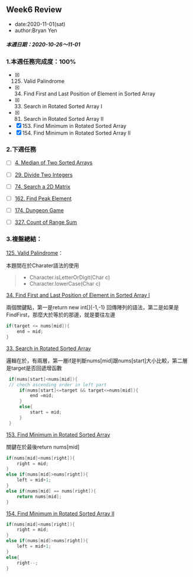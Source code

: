 ## Week6 Review

- date:2020-11-01(sat)
- author:Bryan Yen

##### 本週日期：2020-10-26～11-01

### 1.本週任務完成度：100%

- [x] 125. Valid Palindrome
- [x] 34. Find First and Last Position of Element in Sorted Array
- [x] 33. Search in Rotated Sorted Array I
- [x] 81. Search in Rotated Sorted Array II
- [x] 153. Find Minimum in Rotated Sorted Array
- [x] 154. Find Minimum in Rotated Sorted Array II

### 2.下週任務
- [ ] [4. Median of Two Sorted Arrays](https://leetcode.com/problems/median-of-two-sorted-arrays/)

- [ ] [29. Divide Two Integers](https://leetcode.com/problems/divide-two-integers/)

- [ ] [74. Search a 2D Matrix](https://leetcode.com/problems/search-a-2d-matrix/)

- [ ] [162. Find Peak Element](https://leetcode.com/problems/find-peak-element/)

- [ ] [174. Dungeon Game](https://leetcode.com/problems/dungeon-game/)

- [ ] [327. Count of Range Sum](https://leetcode.com/problems/count-of-range-sum/)


### 3.複盤總結：
[125. Valid Palindrome](https://github.com/YenKang/Leetcode/blob/master/%5B038%5D125.%20Valid%20Palindrome.md)：

本題間在於Charater語法的使用

> - Character.isLetterOrDigit(Char c)
> - Character.lowerCase(Char c)

[34. Find First and Last Position of Element in Sorted Array I](https://github.com/YenKang/Leetcode/blob/master/%5B039%5D34.%20Find%20First%20and%20Last%20Position%20of%20Element%20in%20Sorted%20Array.md)

兩個關鍵點，第一是return new int[]{-1,-1} 回傳陣列的語法，第二是如果是FindFirst，那麼大於等於的那邊，就是要往左邊


```java
if(target <= nums[mid]){
    end = mid;
}
```


[33. Search in Rotated Sorted Array](https://github.com/YenKang/Leetcode/blob/master/%5B040%5D33.%C2%A0Search%20in%20Rotated%20Sorted%20Array.md)

邏輯在於，有兩層，第一層if是判斷nums[mid]跟nums[start]大小比較，第二層是target是否回遞增函數

```java
 if(nums[start]<nums[mid]){
 // chech ascending order in left part
     if(nums[start]<=target && target<=nums[mid]){
         end =mid;
     }
     else{
         start = mid; 
     }
 }
```

[153. Find Minimum in Rotated Sorted Array](https://github.com/YenKang/Leetcode/blob/master/%5B042%5D153.%20Find%20Minimum%20in%20Rotated%20Sorted%20Array.md)

關鍵在於最後return nums[mid]

```java
if(nums[mid]<nums[right]){
    right = mid;
}
else if(nums[mid]>nums[right]){
    left = mid+1;
}
else if(nums[mid] == nums[right]){
    return nums[mid];
}
```

[154. Find Minimum in Rotated Sorted Array II](https://github.com/YenKang/Leetcode/blob/master/%5B043%5D154.%20Find%20Minimum%20in%20Rotated%20Sorted%20Array%20II.md
)

```java
if(nums[mid]<nums[right]){
    right = mid;
}
else if(nums[mid]>nums[right]){
    left = mid+1;
}
else{
    right--;
}
```


